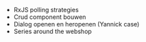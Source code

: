 
- RxJS polling strategies
- Crud component bouwen
- Dialog openen en heropenen (Yannick case)
- Series around the webshop